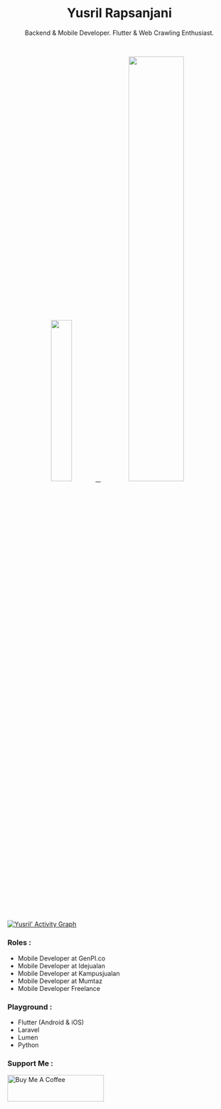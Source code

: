 
<h1 align="center">
  <b>Yusril Rapsanjani</b>
</h1>
<p align="center">
   Backend & Mobile Developer. Flutter & Web Crawling Enthusiast.
 </p>
<br/>
<p align="center">
  <a href="https://leeyurani.com/">
    <img width="30.5%" src="https://github-contribution-stats.vercel.app/api/?username=yusriltakeuchi" />
    &nbsp;
    <img width="49.5%" src="https://github-readme-streak-stats.herokuapp.com/?user=yusriltakeuchi&theme=gruvbox&hide_border=true" />
  </a>
</p>

[![Yusril' Activity Graph](https://activity-graph.herokuapp.com/graph?username=yusriltakeuchi&custom_title=Yusril's%20Contribution%20Graph&theme=gruvbox&bg_color=282828&hide_border=true&line=d1a01f&point=c58545)](https://leeyurani.com/)

### Roles :
- Mobile Developer at GenPI.co
- Mobile Developer at Idejualan
- Mobile Developer at Kampusjualan
- Mobile Developer at Mumtaz
- Mobile Developer Freelance

### Playground :
- Flutter (Android & iOS)
- Laravel
- Lumen
- Python

### Support Me :
<a href="https://www.buymeacoffee.com/leeyurani" target="_blank"><img src="https://cdn.buymeacoffee.com/buttons/v2/default-yellow.png" alt="Buy Me A Coffee" style="height: 60px !important;width: 217px !important;" ></a>

